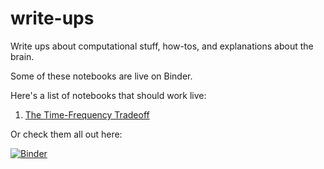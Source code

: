 # write-ups
Write ups about computational stuff, how-tos, and explanations about the brain.

Some of these notebooks are live on Binder.

Here's a list of notebooks that should work live:

1. [The Time-Frequency Tradeoff](http://mybinder.org/repo/choldgraf/write-ups/comp/time_frequency_tradeoff.ipynb)

Or check them all out here:

[![Binder](http://mybinder.org/badge.svg)](http://mybinder.org/repo/choldgraf/write-ups)

